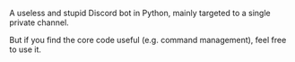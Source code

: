 A useless and stupid Discord bot in Python, mainly targeted to a single private channel.

But if you find the core code useful (e.g. command management), feel free to use it.
